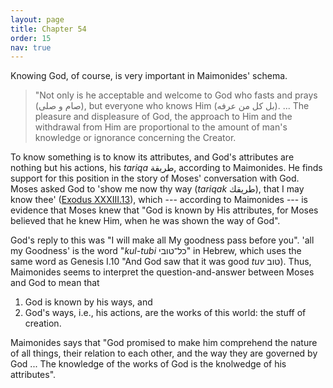 ```yaml
---
layout: page
title: Chapter 54
order: 15
nav: true
---
```


Knowing God, of course, is very important in Maimonides' schema. 
> "Not only is he acceptable and welcome to God who fasts and prays (صام و صلى), but everyone who knows Him (بل كل من عرفه). ... The pleasure and displeasure of God, the approach to Him and the withdrawal from Him are proportional to the amount of man's knowledge or ignorance concerning the Creator.

To know something is to know its attributes, and God's attributes are nothing but his actions, his _tariqa_ طريقة, according to Maimonides. He finds support for this position in the story of Moses' conversation with God. Moses asked God to 'show me now thy way (_tariqak_ طريقك), that I may know thee' ([Exodus XXXIII.13](https://www.sefaria.org/Exodus.33.13)), which --- according to Maimonides --- is evidence that Moses knew that "God is known by His attributes, for Moses believed that he knew Him, when he was shown the way of God".

God's reply to this was "I will make all My goodness pass before you". 'all my Goodness' is the word "_kul-tubi_ כל־טובי" in Hebrew, which uses the same word as Genesis I.10 "And God saw that it was good _tuv_ טוב). Thus, Maimonides seems to interpret the question-and-answer between Moses and God to mean that 
1. God is known by his ways, and
2. God's ways, i.e., his actions, are the works of this world: the stuff of creation.

Maimonides says that "God promised to make him comprehend the nature of all things, their relation to each other, and the way they are governed by God ... The knowledge of the works of God is the knolwedge of his attributes".
